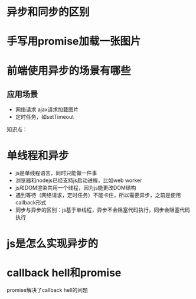 # 异步和同步的区别

# 手写用promise加载一张图片

# 前端使用异步的场景有哪些
## 应用场景
- 网络请求 ajax请求加载图片
- 定时任务，如setTimeout

知识点：
# 单线程和异步
- js是单线程语言，同时只能做一件事 
- 浏览器和nodejs已经支持js启动进程，比如web worker
- js和DOM渲染共用一个线程，因为js能更改DOM结构
- 遇到等待（网络请求，定时任务）不能卡住，所以需要异步，之前是使用callback形式
- 同步与异步的区别：js基于单线程，异步不会阻塞代码执行，同步会阻塞代码执行

# js是怎么实现异步的
# callback hell和promise
promise解决了callback hell的问题
